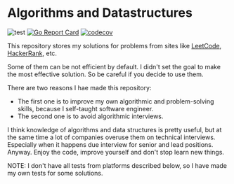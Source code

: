# Algorithms and Datastructures

![test](https://github.com/idexter/algorithms-and-datastructures/workflows/test/badge.svg)
[![Go Report Card](https://goreportcard.com/badge/github.com/idexter/algorithms-and-datastructures)](https://goreportcard.com/report/github.com/idexter/algorithms-and-datastructures)
[![codecov](https://codecov.io/gh/idexter/algorithms-and-datastructures/branch/master/graph/badge.svg?token=LHA4hN5boC)](undefined)

This repository stores my solutions for problems from sites like [LeetCode](https://leetcode.com), [HackerRank](https://hackerrank.com), etc.

Some of them can be not efficient by default. I didn't set the goal to make the most effective solution. So be careful if you decide to use them.

There are two reasons I hae made this repository:
- The first one is to improve my own algorithmic and problem-solving skills, because I self-taught software engineer.
- The second one is to avoid algorithmic interviews.

I think knowledge of algorithms and data structures is pretty useful, but at the same time a lot of companies overuse them on technical interviews.
Especially when it happens due interview for senior and lead positions. Anyway. Enjoy the code, improve yourself and don't stop learn new things.

NOTE: I don't have all tests from platforms described below, so I have made my own tests for some solutions.

